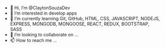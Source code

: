 - 👋 Hi, I’m @ClaytonSouzaDev
- 👀 I’m interested in develop apps
- 🌱 I’m currently learning Git, GitHub, HTML, CSS, JAVASCRIPT, NODEJS, EXPRESS, MONGODB, MONGOOSE, REACT, REDUX, BOOTSTRAP, SASS
- 💞️ I’m looking to collaborate on ...
- 📫 How to reach me ...

<!---
ClaytonSouzaDev/ClaytonSouzaDev is a ✨ special ✨ repository because its `README.md` (this file) appears on your GitHub profile.
You can click the Preview link to take a look at your changes.
--->
